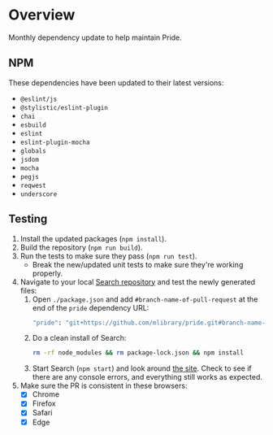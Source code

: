 # Overview
Monthly dependency update to help maintain Pride.

## NPM
These dependencies have been updated to their latest versions:
- `@eslint/js`
- `@stylistic/eslint-plugin`
- `chai`
- `esbuild`
- `eslint`
- `eslint-plugin-mocha`
- `globals`
- `jsdom`
- `mocha`
- `pegjs`
- `reqwest`
- `underscore`

## Testing
1. Install the updated packages (`npm install`).
2. Build the repository (`npm run build`).
3. Run the tests to make sure they pass (`npm run test`).
   * Break the new/updated unit tests to make sure they're working properly.
4. Navigate to your local [Search repository](https://github.com/mlibrary/search) and test the newly generated files:
   1. Open `./package.json` and add `#branch-name-of-pull-request` at the end of the `pride` dependency URL:
      ```bash
      "pride": "git+https://github.com/mlibrary/pride.git#branch-name-of-pull-request"
      ``` 
   2. Do a clean install of Search:
      ```bash
      rm -rf node_modules && rm package-lock.json && npm install
      ``` 
   3. Start Search (`npm start`) and look around [the site](http://localhost:3000/everything). Check to see if there are any console errors, and everything still works as expected.
5. Make sure the PR is consistent in these browsers:
   * [x] Chrome
   * [x] Firefox
   * [x] Safari
   * [x] Edge

